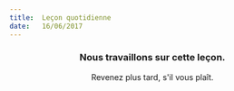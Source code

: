```yaml
---
title:  Leçon quotidienne
date:   16/06/2017
---
```


### <center>Nous travaillons sur cette leçon.</center>
<center>Revenez plus tard, s'il vous plaît.</center>